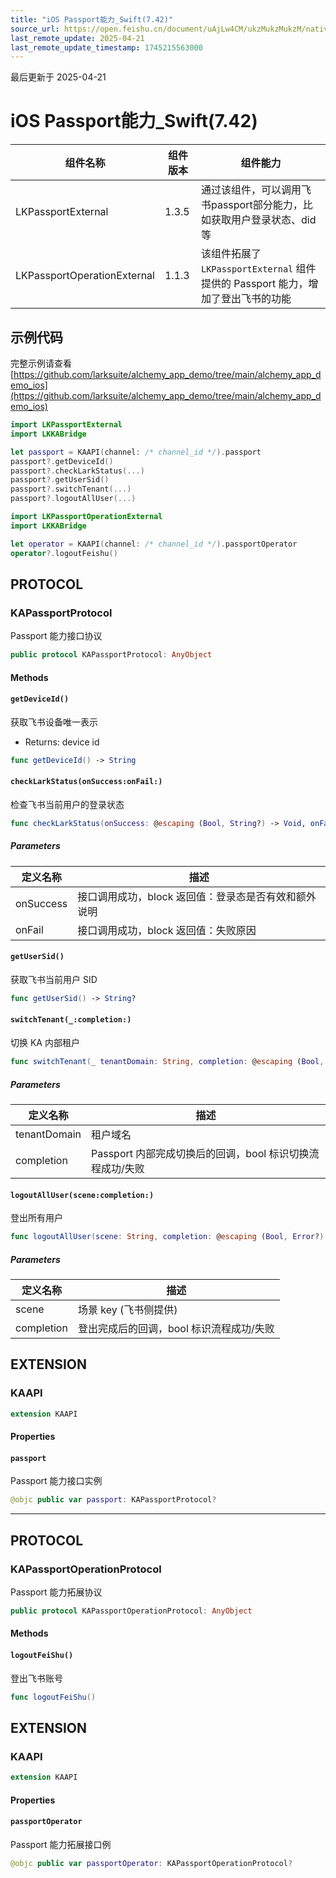 ```yaml
---
title: "iOS Passport能力_Swift(7.42)"
source_url: https://open.feishu.cn/document/uAjLw4CM/ukzMukzMukzM/native-integration/open-scene-introduction/capability-components/passport-capability/ios-passportexternal_swift/ios-passportexternal_swift_742
last_remote_update: 2025-04-21
last_remote_update_timestamp: 1745215563000
---
```

最后更新于 2025-04-21

# iOS Passport能力_Swift(7.42) 

|组件名称 | 组件版本 | 组件能力 |
| ---- | ------ | -------- |
| LKPassportExternal | 1.3.5 | 通过该组件，可以调用飞书passport部分能力，比如获取用户登录状态、did等 |
| LKPassportOperationExternal | 1.1.3 | 该组件拓展了 `LKPassportExternal` 组件提供的 Passport 能力，增加了登出飞书的功能 |

## 示例代码

完整示例请查看 [https://github.com/larksuite/alchemy_app_demo/tree/main/alchemy_app_demo_ios](https://github.com/larksuite/alchemy_app_demo/tree/main/alchemy_app_demo_ios)

```swift
import LKPassportExternal
import LKKABridge

let passport = KAAPI(channel: /* channel_id */).passport
passport?.getDeviceId()
passport?.checkLarkStatus(...)
passport?.getUserSid()
passport?.switchTenant(...)
passport?.logoutAllUser(...)
```

```swift
import LKPassportOperationExternal
import LKKABridge

let operator = KAAPI(channel: /* channel_id */).passportOperator
operator?.logoutFeishu()
```

## PROTOCOL

### KAPassportProtocol

Passport 能力接口协议

```swift
public protocol KAPassportProtocol: AnyObject
```

#### Methods
#### `getDeviceId()`

获取飞书设备唯一表示
- Returns: device id

```swift
func getDeviceId() -> String
```

#### `checkLarkStatus(onSuccess:onFail:)`

检查飞书当前用户的登录状态

```swift
func checkLarkStatus(onSuccess: @escaping (Bool, String?) -> Void, onFail: @escaping(String) -> Void)
```

##### Parameters

| 定义名称 | 描述 |
| ---- | -- |
| onSuccess | 接口调用成功，block 返回值：登录态是否有效和额外说明 |
| onFail | 接口调用成功，block 返回值：失败原因 |

#### `getUserSid()`

获取飞书当前用户 SID

```swift
func getUserSid() -> String?
```

#### `switchTenant(_:completion:)`

切换 KA 内部租户

```swift
func switchTenant(_ tenantDomain: String, completion: @escaping (Bool, Error?) -> Void)
```

##### Parameters

| 定义名称 | 描述 |
| ---- | -- |
| tenantDomain | 租户域名 |
| completion | Passport 内部完成切换后的回调，bool 标识切换流程成功/失败 |

#### `logoutAllUser(scene:completion:)`

登出所有用户

```swift
func logoutAllUser(scene: String, completion: @escaping (Bool, Error?) -> Void)
```

##### Parameters

| 定义名称 | 描述 |
| ---- | -- |
| scene | 场景 key (飞书侧提供) |
| completion | 登出完成后的回调，bool 标识流程成功/失败 |
## EXTENSION

### KAAPI
```swift
extension KAAPI
```

#### Properties
#### `passport`

Passport 能力接口实例

```swift
@objc public var passport: KAPassportProtocol?
```
--------------
## PROTOCOL

### KAPassportOperationProtocol

Passport 能力拓展协议

```swift
public protocol KAPassportOperationProtocol: AnyObject
```

#### Methods
#### `logoutFeiShu()`

登出飞书账号

```swift
func logoutFeiShu()
```

## EXTENSION

### KAAPI
```swift
extension KAAPI
```

#### Properties
#### `passportOperator`

Passport 能力拓展接口例

```swift
@objc public var passportOperator: KAPassportOperationProtocol?
```
